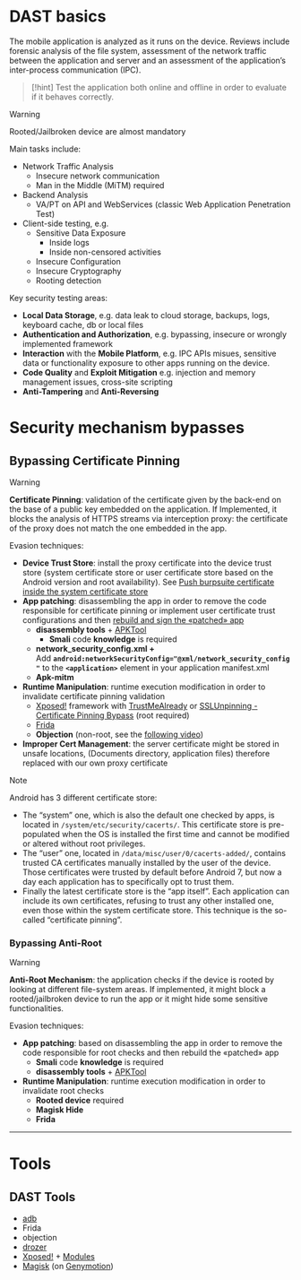 # DAST basics
The mobile application is analyzed as it runs on the device. Reviews include forensic analysis of the file system, assessment of the network traffic between the application and server and an assessment of the application’s inter-process communication (IPC).

>[!hint]
>Test the application both online and offline in order to evaluate if it behaves correctly.

>[!warning] 
>Rooted/Jailbroken device are almost mandatory

Main tasks include:
- Network Traffic Analysis
    - Insecure network communication
    - Man in the Middle (MiTM) required
- Backend Analysis
    - VA/PT on API and WebServices (classic Web Application Penetration Test)
- Client-side testing, e.g.
    - Sensitive Data Exposure
        - Inside logs
        - Inside non-censored activities
    - Insecure Configuration
    - Insecure Cryptography
    - Rooting detection

Key security testing areas:
- **Local Data Storage**, e.g. data leak to cloud storage, backups, logs, keyboard cache, db or local files
- **Authentication and Authorization**, e.g. bypassing, insecure or wrongly implemented framework
- **Interaction** with the **Mobile Platform**, e.g. IPC APIs misues, sensitive data or functionality exposure to other apps running on the device.
- **Code Quality** and **Exploit Mitigation** e.g. injection and memory management issues, cross-site scripting
- **Anti-Tampering** and **Anti-Reversing**

# Security mechanism bypasses

## Bypassing Certificate Pinning

>[!warning] 
>**Certificate Pinning**: validation of the certificate given by the back-end on the base of a public key embedded on the application. If Implemented, it blocks the analysis of HTTPS streams via interception proxy: the certificate of the proxy does not match the one embedded in the app.

Evasion techniques:
- **Device Trust Store**: install the proxy certificate into the device trust store (system certificate store or user certificate store based on the Android version and root availability). See [Push burpsuite certificate inside the system certificate store](../Tools/adb.md#Push%20burpsuite%20certificate%20inside%20the%20system%20certificate%20store)
- **App patching**: disassembling the app in order to remove the code responsible for certificate pinning or implement user certificate trust configurations and then [rebuild and sign the «patched» app](../Tools/APKTool.md#Rebuild%20files%20into%20APK)
    - **disassembly tools** + [APKTool](../Tools/APKTool.md)
        - **Smali** code **knowledge** is required
    - **network_security_config.xml +** Add **`android:networkSecurityConfig="@xml/network_security_config"`** to the **`<application>`** element in your application manifest.xml
    - **Apk-mitm**
- **Runtime Manipulation**: runtime execution modification in order to invalidate certificate pinning validation
    - [Xposed!](../Tools/Xposed!.md) framework with [TrustMeAlready](../Tools/Xposed!.md#TrustMeAlready) or [SSLUnpinning - Certificate Pinning Bypass](../Tools/Xposed!.md#SSLUnpinning%20-%20Certificate%20Pinning%20Bypass) (root required)
    - [Frida](../Tools/Frida.md)
    - **Objection** (non-root, see the [following video](https://www.youtube.com/watch?v=qaJBWcueCIA&ab_channel=CorSecure))
- **Improper Cert Management**: the server certificate might be stored in unsafe locations, (Documents directory, application files) therefore replaced with our own proxy certificate

>[!note]
>Android has 3 different certificate store:
>- The “system” one, which is also the default one checked by apps, is located in `/system/etc/security/cacerts/`. This certificate store is pre-populated when the OS is installed the first time and cannot be modified or altered without root privileges.
>- The “user” one, located in `/data/misc/user/0/cacerts-added/`, contains trusted CA certificates manually installed by the user of the device. Those certificates were trusted by default before Android 7, but now a day each application has to specifically opt to trust them.
>- Finally the latest certificate store is the “app itself”. Each application can include its own certificates, refusing to trust any other installed one, even those within the system certificate store. This technique is the so-called “certificate pinning”.



### Bypassing Anti-Root

>[!warning]
> **Anti-Root Mechanism**: the application checks if the device is rooted by looking at different file-system areas. If implemented, it might block a rooted/jailbroken device to run the app or it might hide some sensitive functionalities.

Evasion techniques:
- **App patching**: based on disassembling the app in order to remove the code responsible for root checks and then rebuild the «patched» app
    - **Smali** code **knowledge** is required
    - **disassembly tools** + [APKTool](../Tools/APKTool.md)
- **Runtime Manipulation**: runtime execution modification in order to invalidate root checks
    - **Rooted device** required
    - **Magisk Hide**
    - **Frida**

---

# Tools

## DAST Tools
- [adb](../Tools/adb.md#Dynamic%20analysis)
- Frida
- objection
- [drozer](../Tools/drozer.md)
- [Xposed!](../Tools/Xposed!.md) + [Modules](../Tools/Xposed!.md#Modules)
- [Magisk](https://github.com/topjohnwu/Magisk) (on [Genymotion](https://support.genymotion.com/hc/en-us/articles/360011385178-How-to-install-Xposed-or-Magisk-Edxposed-with-Genymotion-Device-image-PaaS-))
